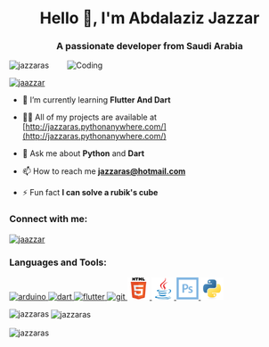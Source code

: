 <h1 align="center">Hello 👋, I'm Abdalaziz Jazzar</h1>
<h3 align="center">A passionate developer from Saudi Arabia</h3>

<img align="right" alt="Coding" width="400" src="https://cdn.dribbble.com/users/1162077/screenshots/3848914/programmer.gif">

<p align="left"> <img src="https://komarev.com/ghpvc/?username=jazzaras&label=Profile%20views&color=0e75b6&style=flat" alt="jazzaras" /> </p>

<p align="left"> <a href="https://twitter.com/jaazzar" target="blank"><img src="https://img.shields.io/twitter/follow/jaazzar?logo=twitter&style=for-the-badge" alt="jaazzar" /></a> </p>

- 🌱 I’m currently learning **Flutter And Dart**

- 👨‍💻 All of my projects are available at [http://jazzaras.pythonanywhere.com/](http://jazzaras.pythonanywhere.com/)

- 💬 Ask me about **Python** and **Dart**

- 📫 How to reach me **jazzaras@hotmail.com**

- ⚡ Fun fact **I can solve a rubik's cube**

<h3 align="left">Connect with me:</h3>
<p align="left">
<a href="https://twitter.com/jaazzar" target="blank"><img align="center" src="https://raw.githubusercontent.com/rahuldkjain/github-profile-readme-generator/master/src/images/icons/Social/twitter.svg" alt="jaazzar" height="30" width="40" /></a>
</p>

<h3 align="left">Languages and Tools:</h3>
<p align="left"> <a href="https://www.arduino.cc/" target="_blank" rel="noreferrer"> <img src="https://cdn.worldvectorlogo.com/logos/arduino-1.svg" alt="arduino" width="40" height="40"/> </a> <a href="https://dart.dev" target="_blank" rel="noreferrer"> <img src="https://www.vectorlogo.zone/logos/dartlang/dartlang-icon.svg" alt="dart" width="40" height="40"/> </a> <a href="https://flutter.dev" target="_blank" rel="noreferrer"> <img src="https://www.vectorlogo.zone/logos/flutterio/flutterio-icon.svg" alt="flutter" width="40" height="40"/> </a> <a href="https://git-scm.com/" target="_blank" rel="noreferrer"> <img src="https://www.vectorlogo.zone/logos/git-scm/git-scm-icon.svg" alt="git" width="40" height="40"/> </a> <a href="https://www.w3.org/html/" target="_blank" rel="noreferrer"> <img src="https://raw.githubusercontent.com/devicons/devicon/master/icons/html5/html5-original-wordmark.svg" alt="html5" width="40" height="40"/> </a> <a href="https://www.java.com" target="_blank" rel="noreferrer"> <img src="https://raw.githubusercontent.com/devicons/devicon/master/icons/java/java-original.svg" alt="java" width="40" height="40"/> </a> <a href="https://www.photoshop.com/en" target="_blank" rel="noreferrer"> <img src="https://raw.githubusercontent.com/devicons/devicon/master/icons/photoshop/photoshop-line.svg" alt="photoshop" width="40" height="40"/> </a> <a href="https://www.python.org" target="_blank" rel="noreferrer"> <img src="https://raw.githubusercontent.com/devicons/devicon/master/icons/python/python-original.svg" alt="python" width="40" height="40"/> </a> </p>

<p><img align="left" src="https://github-readme-stats.vercel.app/api/top-langs?username=jazzaras&show_icons=true&locale=en&layout=compact" alt="jazzaras" /></p>

<p>&nbsp;<img align="center" src="https://github-readme-stats.vercel.app/api?username=jazzaras&show_icons=true&locale=en" alt="jazzaras" /></p>

<p><img align="center" src="https://github-readme-streak-stats.herokuapp.com/?user=jazzaras&" alt="jazzaras" /></p>
